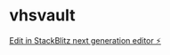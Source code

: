 # vhsvault

[Edit in StackBlitz next generation editor ⚡️](https://stackblitz.com/~/github.com/jakerains/vhsvault)